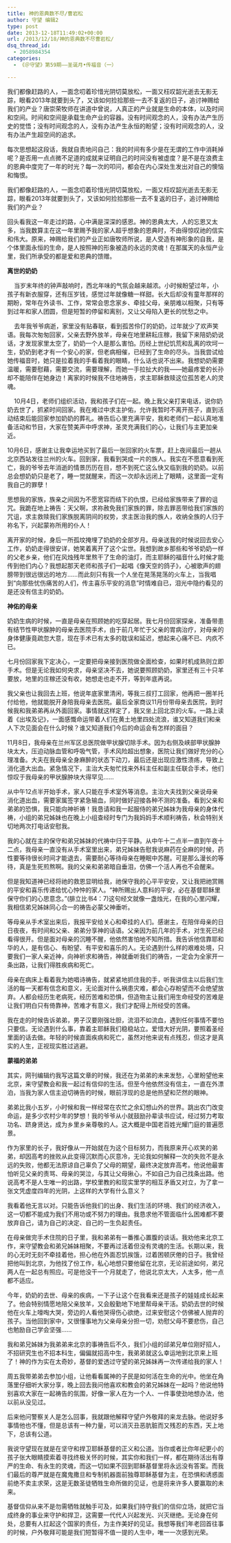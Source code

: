 ```yaml
---
title: 神的恩典数不尽/曹岩松
author: 守望 编辑2
type: post
date: 2013-12-18T11:49:02+00:00
url: /2013/12/18/神的恩典数不尽曹岩松/
dsq_thread_id:
  - 2058984354
categories:
  - 《＠守望》第59期——圣诞月•传福音（一）

---
```

<p class="mce-wp-more" title="更多...">
  我们都像赶路的人，一面念叨着珍惜光阴切莫放松，一面又枉叹韶光逝去无影无踪，眼看2013年就要到头了，又该如何捡拾那些一去不复返的日子，追讨神赐给我们的产业？<!--more-->唐崇荣牧师在讲道中曾说，人真正的产业就是生命的本体，以及时间和空间。时间和空间是承载生命产业的容器。没有时间观念的人，没有办法产生历史的觉悟；没有时间观念的人，没有办法产生永恒的盼望；没有时间观念的人，没有办法产生超空间的追求。
</p>

每次思想起这段话，我就自责地问自己：我的时间有多少是在无谓的工作中消耗掉呢？是否用一点点微不足道的成就来证明自己的时间没有被虚度？是不是在浪费主的恩典中度完了一年的时光？每一次的叩问，都会在内心深处生发出对自己的懊恼和悔恨。

我们都像赶路的人，一面念叨着珍惜光阴切莫放松，一面又枉叹韶光逝去无影无踪，眼看2013年就要到头了，又该如何捡拾那些一去不复返的日子，追讨神赐给我们的产业？

回头看我这一年走过的路，心中满是深深的感恩。神的恩典太大，人的忘恩又太多，当我数算主在这一年里赐予我的家人超乎想象的恩典时，不由得惊叹祂的信实和伟大。原来，神赐给我们的产业正如唐牧师所说，是人受造有神形象的自我，是个体里面永恒的生命，是人按照神的形象被造的永远的灵魂！在那属天的永恒产业里，我们所承受的都是爱和恩典的馈赠。

**离世的奶奶**

    当岁末年终的钟声敲响时，西北年味的气氛会越来越浓。小时候盼望过年，小孩子有新衣服穿，还有压岁钱，感觉过年就像糖一样甜。长大后却没有童年那样的期盼，常年在外读书、工作，常常会思念家乡、牵挂父母，亲朋难以相聚，只有等到过年和家人团圆，但是短暂的停留和离别，又让父母陷入更长的忧愁之中。

    去年我爷爷病逝，家里没有贴春联，看到孤苦伶仃的奶奶，过年就少了欢声笑语。我每次匆匆回家，父亲去野外放羊，母亲在地里耕耘庄稼，我留下来陪奶奶说话，才发现家里太空了，奶奶一个人是那么害怕。历经上世纪饥荒和乱离的坎坷一生，奶奶到老才有一个安心的家，但老病相催，已经到了生命的尽头。当我尝试给她传福音时，她只是拉着我的手看着我的眼睛，什么话也说不出来。我想奶奶需要温暖，需要慰藉，需要交流，需要理解，而她一手拉扯大的我——她最疼爱的长孙却不能陪伴在她身边！离家的时候我不住地祷告，求主耶稣救赎这位孤苦老人的灵魂。

    10月4日，老师们组织活动，我和孩子们在一起。晚上我父亲打来电话，说你奶奶去世了，抓紧时间回家。我在难过中求主护佑，允许我暂时不离开孩子，直到活动结束后能回家参加奶奶的葬礼。祷告后心里充满平安，我和老师们一起认真地准备活动和节目，大家在赞美声中呼求神，圣灵充满我们的心，让我们与主更加亲近。

10月6日，感谢主让我幸运地买到了最后一张回家的火车票，赶上夜间最后一趟从北京西站发往兰州的火车。回到家，我看到哭成一片的族人。我实在不愿意看到死亡，我的爷爷去年消逝的情景历历在目，想不到死亡这么快又临到我的奶奶。以前总会想奶奶只是老了，睡一觉就醒来，而这一次却永远闭上了眼睛，这里面一定有我自己的罪孽！

思想我的家族，族亲之间因为不愿宽容而结下的仇恨，已经给家族带来了罪的诅咒。我跪在地上祷告：天父啊，求祢赦免我们家族的罪，除去罪恶带给我们家族的咒诅，求主救赎我们家族脱离阴间的权势，求主医治我的族人，收纳全族的人归于祢名下，兴起蒙祢所用的仆人！

离开家的时候，身后一所孤坟掩埋了奶奶的全部岁月。母亲送我的时候说回去安心工作，奶奶走得很安详，她笑着离开了这个尘世。我想到故乡那些和爷爷奶奶一样的父老乡亲，他们在风烛残年里熬干了生命的油灯，而主耶稣的福音什么时候才能传到他们内心？我想起那天老师和孩子们一起唱《像天空的鸽子》，心被歌声的翅膀带到很远很远的地方……而此刻只有我一个人坐在晃荡晃荡的火车上，当我唱到“向那些忧伤痛苦的人们，传主喜乐平安的消息”时情难自已，泪光中隐约看见的是还没有信主的奶奶。

**神佑的母亲**

奶奶生病的时候，一直是母亲在照顾她的吃穿起居。我七月份回家探亲，准备带患有结节性甲状腺肿的母亲去医院手术，由于前几年忙于父亲的胃病治疗，对母亲的身体健康竟疏忽大意，现在手术已有太多的耽误和延迟，想起来心痛不已、内疚不已。

七月份回家我下定决心，一定要把母亲接到医院做全面检查，如果时机成熟则立即手术。但是无论我如何央求，母亲坚决不去，她说要照顾奶奶，家里还有三十只羊要放，地里的庄稼还没有收，她想走也走不开，等到年底再说。

我父亲也让我回去上班，他说年底家里清闲，等我三叔打工回家，他再把一圈羊托付给他，他就能脱开身陪我母亲去医院。最后全家商议11月份带母亲去医院，到时候我和我弟弟再从外面回家。事情就这样定了，我又坐上回北京的火车。一路上读着《出埃及记》，一面感慨命运带着人们在黄土地里四处流浪，谁又知道我们和亲人下次见面会在什么时候？谁又知道我们今后的命运会有怎样的面目？

11月8日，我母亲在兰州军区总医院做甲状腺切除手术。因为右侧及峡部甲状腺肿块太大，压迫动脉血管和呼吸气管，手术风险超出想象，医院让我们做好充分的心理准备。大夫在我母亲全身麻醉的状态下动刀，最后还是出现应激性溃疡，导致上消化道大出血。紧急情况下，主治大夫匆忙找来外科主任和副主任联合手术，他们惊叹于我母亲的甲状腺肿块大得罕见……

从中午12点半开始手术，家人只能在手术室外等消息。主治大夫找到父亲说母亲消化道出血，需要家属签字紧急输血，同时做好迎接各种不测的准备。看到父亲和弟弟的恐惧，我只能向神祈祷！我恳请和我一起服侍的弟兄姊妹为我母亲的身体代祷，小组的弟兄姊妹也在晚上小组查经时专门为我妈妈手术顺利祷告，秋会特别关切地两次打电话安慰我。

我的心就在主的保守和弟兄姊妹的代祷中归于平静。从中午十二点半一直到午夜十二点，我母亲一直没有从手术室里出来，弟兄姊妹告慰我说麻药在全麻的时候，药性要等待很长时间才能退去，需要耐心等待母亲在睡眠中苏醒。可是那么漫长的等待，真是生死煎熬啊。我的父亲和弟弟暗自垂泪，仿佛一个活人再也不会醒来。

但是我知道神已经将祂的救恩显明给我，祂保守我的心平平安安，又让我把祂赏赐的平安和喜乐传递给忧心忡忡的家人。“神所赐出人意料的平安，必在基督耶稣里保守你们的心思意念。”(腓立比书4：7)这句经文就像一盏烛光，在我的心里闪耀，我相信弟兄姊妹同心合一的祷告必蒙父神垂听。

等母亲从手术室出来后，我报平安给关心和牵挂的人们。感谢主，在陪伴母亲的日日夜夜，有时间和父亲、弟弟分享神的话语。父亲因为前几年的手术，对生死已经看得很开。但是面对母亲的沉睡不醒，他依然害怕地不知所措。我告诉他信靠耶和华的人，是有信心、有盼望、有平安和喜乐的人。无论遇到什么样的艰难处境，只要我们一家人亲近神，向神祈求和祷告，神就垂听我们的祷告，一定会为全家开一条出路，让我们得胜疾病和死亡。

母亲在病床上看着我为她唱诗祷告，就紧紧地抓住我的手，听我讲信主以后我们生活的每一天都有信念和意义，无论面对什么祸患灾难，都会心存盼望而不会绝望放弃。人都会经历生老病死，经历苦难和恐惧，但造物主让我们用生命经受的苦难是让我们明白只有倚靠神，苦难才有意义，我们才配得上所经受的苦痛。

我在走的时候告诉弟弟，男子汉要刚强壮胆，流泪不如流血，遇到任何事情不要怕只要信。无论遇到什么事，靠着主耶稣我们稳稳站立。爱惜大好光阴，要照着圣经里面的话去做。年轻的时候直面疾病和死亡，虽然对他来说有点残忍，但这才是真实的人生，正视现实胜过逃避。

**蒙福的弟弟**

其实，网刊编辑约我写这篇文章的时候，我还在为弟弟的未来发愁，心里盼望他来北京，来守望教会和我一起过有信仰的生活。但至今他依然没有信主，一直在外漂泊，当我为家人信主迫切祷告的时候，眼前浮现的总是他热望和茫然的眼神。

弟弟比我小五岁，小时候和我一样经常在农忙之余幻想山外的世界。跳出农门改变命运，是多少农村少年的梦想！我的爷爷从小就鼓励孙辈读书应试，经过努力考取功名、跻身贤达，成为乡里乡亲尊敬的人。这大概是中国老百姓光耀门庭的普遍愿景。

作为家里的长子，我好像从一开始就在为这个目标努力，而我原来开心欢笑的弟弟，却因高考的挫败从此变得沉默而心灰意冷，无论我如何解释一次的失败不是永远的失败，他都无法原谅自己辜负了父母的期望，最终决定放弃高考。他说他最害怕听见父亲的责骂、母亲的哭泣，与其让父母揪心，不如自己为自己找条出路。他说高考不是人生唯一的出路，学校里教的和现实里学的相互矛盾又对立，为了拿一张文凭虚度四年的光阴，上这样的大学有什么意义？

我看着他无言以对。只能告诉他我们的出身、我们生活的环境、我们的经济收入，这一切都不能成为我们不用功或不努力的理由。我恳求他不管面临什么困难都不要放弃自己，请为自己的决定、自己的一生负起责任。

在母亲做完手术住院的日子里，我和弟弟有一番推心置腹的谈话。我劝他来北京工作，来守望教会和弟兄姊妹相聚，不要再过活着但没有灵魂的生活。长期以来，我的心无时无刻不牵挂着他，担心他在外面忍饥挨饿，过着困顿厌倦的日子。我曾经把他叫到北京，为他找了份工作，私心地想只要他留在北京，无论前途如何，弟兄两人在一起总有照应。可是他没干一个月就走了，他说北京太大，人太多，他一点都不适应。

今年，奶奶的去世、母亲的疾病，一下子让这个在我看来还是孩子的娃娃成长起来了。他会特别情愿地陪父亲放羊，又会殷勤地下地里帮母亲干活。奶奶去世的时候他在火车上嚎啕大哭，旁边的人看他哭得伤心欲绝，过来安慰这个仿佛被人抛弃的孩子。当他回到家中，又很懂事地为父亲母亲分担一切，劝慰父母不要悲伤，自己也勉励自己学会坚强……

我和弟兄姊妹为我弟弟来北京的事祷告后不久，我们小组的邱弟兄单位刚好招人，不招研究生也不招本科生，偏偏就招高中生，我弟弟就这么幸运地到北京来上班了！神的作为实在太奇妙，基督的爱透过守望的弟兄姊妹再一次传递给我的家人！

周五我带弟弟去参加小组，让他看看属神的子民是如何活在生命的光中。他坐在角落里仔细听大家分享，晚上回去我问他喜欢和教会的弟兄姊妹在一起吗？他说他特别喜欢大家在一起祷告的氛围，好像一家人在为一个人、一件事使劲地想办法，他以前从没见过。

后来他问警察关人是怎么回事，我就跟他解释守望户外敬拜的来龙去脉。他说好多事情他也不懂，但是总该有一种力量，可以消灭丑恶肮脏而又残忍的东西，天上地下，总该有公道。

我说守望现在就是在坚守和捍卫耶稣基督的正义和公道。当你或者比你年纪更小的孩子张大眼睛摸索着寻找终极关怀的时候，其实你和我们一样，都在期待活出有尊严的生命、有永生的灵魂，而这一切如果不回到耶稣基督里将永远没有答案。而我们最后的尊严就是在魔鬼撒旦和专制机器面前独尊耶稣基督为主，在恐惧和诱惑面前绝不卖主求荣，这是无数圣徒牺牲生命所做的见证，也是将来许多人要赢取的未来。

基督信仰从来不是勿需牺牲就触手可及，如果我们持守我们的信仰立场，就把它当成终身的事业来守护和捍卫，这需要一代代人兴起发光、兴灭继绝。无论身在何处，总要有人扛起这个国家的责任，为主作美好的见证。我想等我们年老回首往事的时候，户外敬拜可能是我们短暂得不值一提的人生中，唯一一次感到光荣。